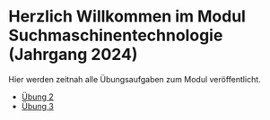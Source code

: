 # Herzlich Willkommen im Modul Suchmaschinentechnologie (Jahrgang 2024)

Hier werden zeitnah alle Übungsaufgaben zum Modul veröffentlicht.

* [Übung 2](ueb2/README.md)
* [Übung 3](ueb3/README.md)
